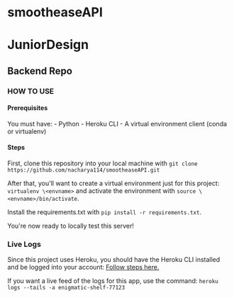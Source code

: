 # smootheaseAPI
# JuniorDesign
## Backend Repo

### HOW TO USE

#### Prerequisites

You must have:
    - Python
    - Heroku CLI
    - A virtual environment client (conda or virtualenv)

#### Steps

First, clone this repository into your local machine with `git clone https://github.com/nacharya114/smootheaseAPI.git`

After that, you'll want to create a virtual environment just for this project: `virtualenv \<envname>` and activate the environment with `source \<envname>/bin/activate`.

Install the requirements.txt with `pip install -r requirements.txt`.

You're now ready to locally test this server!


### Live Logs

Since this project uses Heroku, you should have the Heroku CLI installed and be logged into your account: [Follow steps here.](https://devcenter.heroku.com/articles/heroku-cli) 

If you want a live feed of the logs for this app, use the command: ```heroku logs --tails -a enigmatic-shelf-77123```